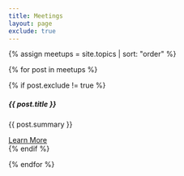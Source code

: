 ```yaml
---
title: Meetings
layout: page
exclude: true
---
```


{% assign meetups = site.topics | sort: "order" %}

{% for post in meetups %}

{% if post.exclude != true %}

<div class="card shadow shadow-lg--hover mt-5">
              <div class="card-body">
                <div class="d-flex px-3">
                  <div>
                    <div class="icon icon-shape bg-gradient-success rounded-circle text-white">
                      <i class="ni ni-bulb-61"></i>
                    </div>
                  </div>
                  <div class="pl-4">
                    <h5 class="title text-success">{{ post.title }}</h5>
                    <p>{{ post.summary }}</p>
                    <a href="{{ post.url | prepend: site.baseurl }}" class="text-success">Learn More</a>
                  </div>
                </div>
              </div>
            </div>
{% endif %}
  
{% endfor %}